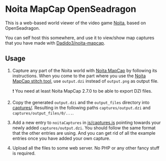 # Noita MapCap OpenSeadragon

This is a web-based world viewer of the video game [Noita](https://noitagame.com/), based on OpenSeadragon.

You can self host this somewhere, and use it to view/show map captures that you have made with [Dadido3/noita-mapcap](https://github.com/Dadido3/noita-mapcap).

## Usage

1. Capture any part of the Noita world with [Noita MapCap](https://github.com/Dadido3/noita-mapcap) by following its instructions.
   When you come to the part where you use the [Noita MapCap stitch tool](https://github.com/Dadido3/noita-mapcap/tree/master/bin/stitch), use `output.dzi` instead of `output.png` as output file.

   :heavy_exclamation_mark: You need at least Noita MapCap 2.7.0 to be able to export DZI files.

2. Copy the generated `output.dzi` and the `output_files` directory into [captures/](captures/). Resulting in the following paths `captures/output.dzi` and `captures/output_files/0/...`.

3. Add a new entry to `noitaCaptures` in [js/captures.js](js/captures.js) pointing towards your newly added `captures/output.dzi`.
   You should follow the same format that the other entries are using.
   And you can get rid of all the example entries once you have added your own capture.

4. Upload all the files to some web server.
   No PHP or any other fancy stuff is required.
